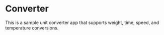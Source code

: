 # Converter

This is a sample unit converter app that supports weight, time, speed, and temperature conversions.
